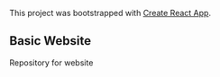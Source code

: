 This project was bootstrapped with [Create React App](https://github.com/facebook/create-react-app).

## Basic Website

Repository for website

